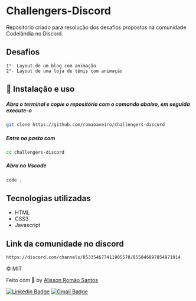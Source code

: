 # Challengers-Discord
Repositório criado para resolução dos desafios propostos na comunidade Codelândia no Discord.

## Desafios
    1°- Layout de um blog com animação
    2°- Layout de uma loja de tênis com animação

## :wrench: Instalação e uso

##### Abra o terminal e copie o repositório com o comando abaixo, em seguida execute-o
```bash
git clone https://github.com/romaoaveiro/challengers-discord
```


##### Entre na pasta com 
```bash
cd challengers-discord
```

##### Abra no Vscode
```bash
code . 
```

## Tecnologias utilizadas
<ul>
    <li>HTML</li>
    <li>CSS3</li>
    <li>Javascript</li>
</ul>

## Link da comunidade no discord
```bash
https://discord.com/channels/853354677411905578/855846897854971914
```

&copy; MIT

Feito com :purple_heart: by [Alisson Romão Santos](https://github.com/romaoaveiro)

[![Linkedin Badge](https://img.shields.io/badge/-Alisson%20Romão-blue?style=flat-square&logo=Linkedin&logoColor=white&link=https://www.linkedin.com/in/romaoaveiro/)](https://www.linkedin.com/in/romaoaveiro/) 
[![Gmail Badge](https://img.shields.io/badge/-romao.portfolio@gmail.com-c14438?style=flat-square&logo=Gmail&logoColor=white&link=mailto:romao.portfolio@gmail.com)](mailto:romao.portfolio@gmail.com)